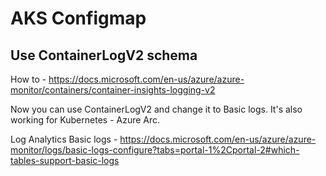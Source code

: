 # AKS Configmap

## Use ContainerLogV2 schema

How to - https://docs.microsoft.com/en-us/azure/azure-monitor/containers/container-insights-logging-v2

Now you can use ContainerLogV2 and change it to Basic logs.
It's also working for Kubernetes - Azure Arc.

Log Analytics Basic logs - https://docs.microsoft.com/en-us/azure/azure-monitor/logs/basic-logs-configure?tabs=portal-1%2Cportal-2#which-tables-support-basic-logs